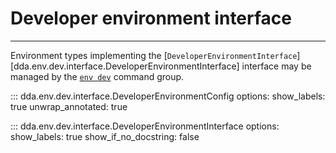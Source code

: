 # Developer environment interface

-----

Environment types implementing the [`DeveloperEnvironmentInterface`][dda.env.dev.interface.DeveloperEnvironmentInterface] interface may be managed by the [`env dev`](../../../cli/commands.md#dda-env-dev) command group.

::: dda.env.dev.interface.DeveloperEnvironmentConfig
    options:
      show_labels: true
      unwrap_annotated: true

::: dda.env.dev.interface.DeveloperEnvironmentInterface
    options:
      show_labels: true
      show_if_no_docstring: false
